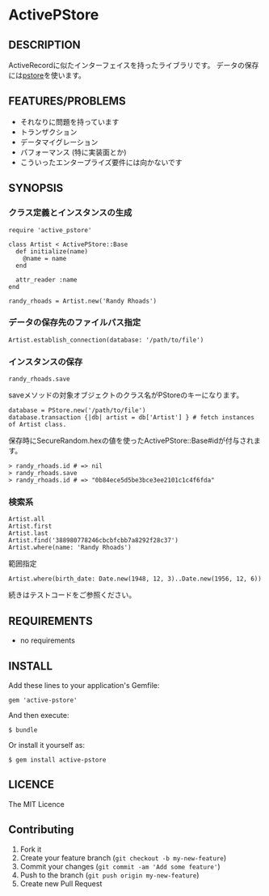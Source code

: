 # ActivePStore

## DESCRIPTION

ActiveRecordに似たインターフェイスを持ったライブラリです。
データの保存には[pstore](http://docs.ruby-lang.org/ja/2.2.0/library/pstore.html)を使います。

## FEATURES/PROBLEMS

* それなりに問題を持っています
* トランザクション
* データマイグレーション
* パフォーマンス (特に実装面とか)
* こういったエンタープライズ要件には向かないです

## SYNOPSIS

### クラス定義とインスタンスの生成

```
require 'active_pstore'

class Artist < ActivePStore::Base
  def initialize(name)
    @name = name
  end

  attr_reader :name
end

randy_rhoads = Artist.new('Randy Rhoads')
```

### データの保存先のファイルパス指定

```
Artist.establish_connection(database: '/path/to/file')
```

### インスタンスの保存

```
randy_rhoads.save
```

saveメソッドの対象オブジェクトのクラス名がPStoreのキーになります。

```
database = PStore.new('/path/to/file')
database.transaction {|db| artist = db['Artist'] } # fetch instances of Artist class.
```

保存時にSecureRandom.hexの値を使ったActivePStore::Base#idが付与されます。

```
> randy_rhoads.id # => nil 
> randy_rhoads.save
> randy_rhoads.id # => "0b84ece5d5be3bce3ee2101c1c4f6fda"
```

### 検索系

```
Artist.all
Artist.first
Artist.last
Artist.find('388980778246cbcbfcbb7a8292f28c37')
Artist.where(name: 'Randy Rhoads')
```

範囲指定

```
Artist.where(birth_date: Date.new(1948, 12, 3)..Date.new(1956, 12, 6))
```

続きはテストコードをご参照ください。

## REQUIREMENTS

* no requirements

## INSTALL

Add these lines to your application's Gemfile:

```
gem 'active-pstore'
```

And then execute:

```
$ bundle
```

Or install it yourself as:

```
$ gem install active-pstore
```

## LICENCE

The MIT Licence

## Contributing

1. Fork it
2. Create your feature branch (`git checkout -b my-new-feature`)
3. Commit your changes (`git commit -am 'Add some feature'`)
4. Push to the branch (`git push origin my-new-feature`)
5. Create new Pull Request

